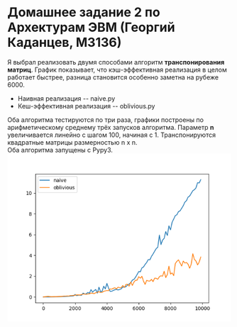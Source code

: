 # Домашнее задание 2 по Архектурам ЭВМ (Георгий Каданцев, М3136)

Я выбрал реализовать двумя способами алгоритм **транспонирования матриц**. 
График показывает, что кэш-эффективная реализация в целом работает быстрее, разница становится особенно заметна на рубеже 6000.

* Наивная реализация -- naive.py
* Кеш-эффективная реализация -- oblivious.py

Оба алгоритма тестируются по три раза, графики построены по арифметическому среднему трёх запусков алгоритма. 
Параметр **n** увеличивается линейно с шагом 100, начиная с 1. 
Транспонируются квадратные матрицы размерностью n x n.  
Оба алгоритма запущены с Pypy3.
![График](evm_3_10.png)


